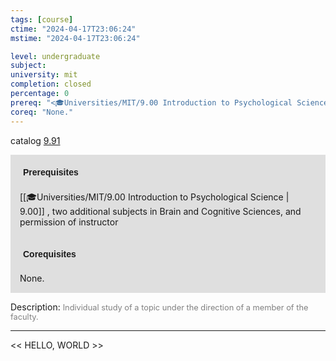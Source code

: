 ```yaml
---
tags: [course]
ctime: "2024-04-17T23:06:24"
mstime: "2024-04-17T23:06:24"

level: undergraduate
subject: 
university: mit
completion: closed
percentage: 0
prereq: "<🎓Universities/MIT/9.00 Introduction to Psychological Science> , two additional subjects in Brain and Cognitive Sciences, and permission of instructor"
coreq: "None."
---
```


catalog [9.91](http://student.mit.edu/catalog/m9b.html#9.91)

<span style="display: block; padding: 15px; background-color: rgb(100, 100, 100, 0.2);"><font id="m_prereq3830_0" style="display: block; font-family: Arial, sans-serif; font-weight: bold; padding: 5px">Prerequisites</font><br><span id="prereq3830_0">[[🎓Universities/MIT/9.00 Introduction to Psychological Science | 9.00]] , two additional subjects in Brain and Cognitive Sciences, and permission of instructor</span></span>
<span style="display: block; padding: 15px; background-color: rgb(100, 100, 100, 0.2);"><font id="m_coreq3830_0" style="display: block; font-family: Arial, sans-serif; font-weight: bold; padding: 5px">Corequisites</font><br><span id="coreq3830_0">None.</span></span>

<font style="">Description:</font>
<font style="color: grey; font-size: 0.8rem;">Individual study of a topic under the direction of a member of the faculty.</font>



---

<< HELLO, WORLD >>
